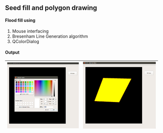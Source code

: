 ## Seed fill and polygon drawing
#### Flood fill using
1. Mouse interfacing
1. Bresenham Line Generation algorithm
1. QColorDialog

#### Output
|![](screenshots/seed_1.png)|![](screenshots/seed_2.png)|
|---------------------------|---------------------------|
